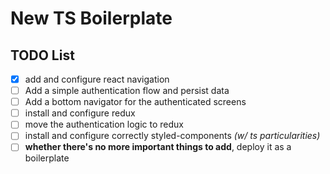# New TS Boilerplate

## TODO List

- [x] add and configure react navigation
- [ ] Add a simple authentication flow and persist data
- [ ] Add a bottom navigator for the authenticated screens
- [ ] install and configure redux
- [ ] move the authentication logic to redux
- [ ] install and configure correctly styled-components _(w/ ts particularities)_
- [ ] **whether there's no more important things to add**, deploy it as a boilerplate
